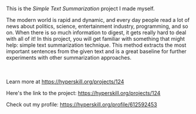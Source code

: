 This is the *Simple Text Summarization* project I made myself.


<p>The modern world is rapid and dynamic, and every day people read a lot of news about politics, science, entertainment industry, programming, and so on. When there is so much information to digest, it gets really hard to deal with all of it! In this project, you will get familiar with something that might help: simple text summarization technique. This method extracts the most important sentences from the given text and is a great baseline for further experiments with other summarization approaches.</p><br/><br/>Learn more at <a href="https://hyperskill.org/projects/124?utm_source=ide&utm_medium=ide&utm_campaign=ide&utm_content=project-card">https://hyperskill.org/projects/124</a>

Here's the link to the project: https://hyperskill.org/projects/124

Check out my profile: https://hyperskill.org/profile/612592453
